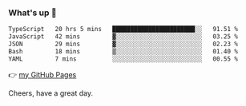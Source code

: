 ### What's up 👋

<!--START_SECTION:waka-->

```txt
TypeScript   20 hrs 5 mins   ███████████████████████░░   91.51 %
JavaScript   42 mins         ▓░░░░░░░░░░░░░░░░░░░░░░░░   03.25 %
JSON         29 mins         ▓░░░░░░░░░░░░░░░░░░░░░░░░   02.23 %
Bash         18 mins         ▒░░░░░░░░░░░░░░░░░░░░░░░░   01.40 %
YAML         7 mins          ░░░░░░░░░░░░░░░░░░░░░░░░░   00.55 %
```

<!--END_SECTION:waka-->

👉 [my GitHub Pages](https://ykzhukian.github.io)

Cheers, have a great day.


